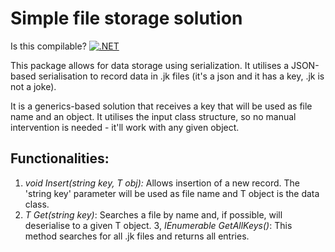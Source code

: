 # Simple file storage solution

Is this compilable? [![.NET](https://github.com/a6576171/JSONStorage/workflows/.NET/badge.svg)](https://github.com/a6576171/JSONStorage)

This package allows for data storage using serialization. It utilises a JSON-based serialisation to record data in .jk files (it's a json and it has a key, .jk is not a joke).

It is a generics-based solution that receives a key that will be used as file name and an <T> object. It utilises the input class structure, so no manual intervention is needed - it'll work with any given object.

## Functionalities:
1. *void Insert(string key, T obj):* Allows insertion of a new record. The 'string key' parameter will be used as file name and T object is the data class.
2. *T Get<T>(string key)*: Searches a file by name and, if possible, will deserialise to a given T object.
3, *IEnumerable<string> GetAllKeys()*: This method searches for all .jk files and returns all entries.
